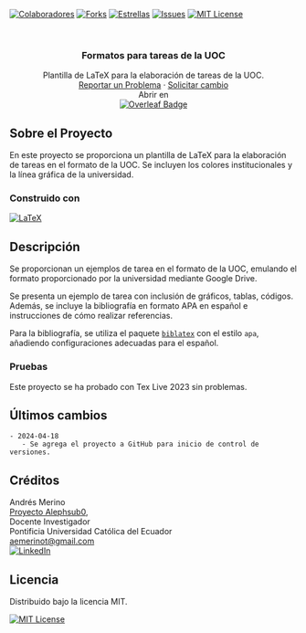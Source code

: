 <!-- PROJECT SHIELDS -->
[![Colaboradores][contributors-shield]][contributors-url]
[![Forks][forks-shield]][forks-url]
[![Estrellas][stars-shield]][stars-url]
[![Issues][issues-shield]][issues-url]
[![MIT License][license-shield]][license-url]

<!-- PROJECT LOGO -->
<br />
<div align="center">

<h3 align="center">Formatos para tareas de la UOC</h3>
  <p align="center">
    Plantilla de LaTeX para la elaboración de tareas de la UOC.  
    <br />
    <a href="https://github.com/andres-merino/Formato-Tareas-UOC/issues">Reportar un Problema</a>
    ·
    <a href="https://github.com/andres-merino/Formato-Tareas-UOC/issues">Solicitar cambio</a>
    <br />
    Abrir en 
    <br />
    <a href="https://www.overleaf.com/read/cvyqcvpdynjf#c0ba60">
    <img src="https://img.shields.io/badge/Overleaf-47A141?logo=overleaf&logoColor=fff&style=for-the-badge" alt="Overleaf Badge">
    </a>
  </p>
</div>



## Sobre el Proyecto

En este proyecto se proporciona un plantilla de LaTeX para la elaboración de tareas en el formato de la UOC. Se incluyen los colores institucionales y la línea gráfica de la universidad.


### Construido con

[![LaTeX][LaTeX]][LaTeX-url]


## Descripción

Se proporcionan un ejemplos de tarea en el formato de la UOC, emulando el formato proporcionado por la universidad mediante Google Drive.

Se presenta un ejemplo de tarea con inclusión de gráficos, tablas, códigos. Además, se incluye la bibliografía en formato APA en español e instrucciones de cómo realizar referencias.

Para la bibliografía, se utiliza el paquete [`biblatex`](https://ctan.org/pkg/biblatex) con el estilo `apa`, añadiendo configuraciones adecuadas para el español.


### Pruebas

Este proyecto se ha probado con Tex Live 2023 sin problemas.

## Últimos cambios

```
- 2024-04-18
   - Se agrega el proyecto a GitHub para inicio de control de versiones.
```

## Créditos

Andrés Merino\
[Proyecto Alephsub0](https://www.alephsub0.org/about/),\
Docente Investigador\
Pontificia Universidad Católica del Ecuador\
aemerinot@gmail.com\
[![LinkedIn][linkedin-shield]][linkedin-url-aemt]

## Licencia

Distribuido bajo la licencia MIT. 

[![MIT License][license-shield]][license-url]




<!-- MARKDOWN LINKS & IMAGES -->
<!-- https://www.markdownguide.org/basic-syntax/#reference-style-links -->
[contributors-shield]: https://img.shields.io/github/contributors/andres-merino/Formato-Tareas-UOC.svg?style=for-the-badge
[contributors-url]: https://github.com/andres-merino/Formato-Tareas-UOC/graphs/contributors
[forks-shield]: https://img.shields.io/github/forks/andres-merino/Formato-Tareas-UOC.svg?style=for-the-badge
[forks-url]: https://github.com/andres-merino/Formato-Tareas-UOC/forks
[stars-shield]: https://img.shields.io/github/stars/andres-merino/Formato-Tareas-UOC?style=for-the-badge
[stars-url]: https://github.com/andres-merino/Formato-Tareas-UOC/stargazers
[issues-shield]: https://img.shields.io/github/issues/andres-merino/Formato-Tareas-UOC.svg?style=for-the-badge
[issues-url]: https://github.com/andres-merino/Formato-Tareas-UOC/issues
[license-shield]: https://img.shields.io/github/license/andres-merino/Formato-Tareas-UOC.svg?style=for-the-badge
[license-url]: https://es.wikipedia.org/wiki/Licencia_MIT
[linkedin-shield]: https://img.shields.io/badge/linkedin-%230077B5.svg?style=for-the-badge&logo=linkedin&logoColor=white
[linkedin-url-aemt]: https://www.linkedin.com/in/andrés-merino-010a9b12b/
[LaTeX]: https://img.shields.io/badge/LaTeX-008080?logo=latex&logoColor=fff&style=for-the-badge
[LaTeX-url]: https://www.latex-project.org/